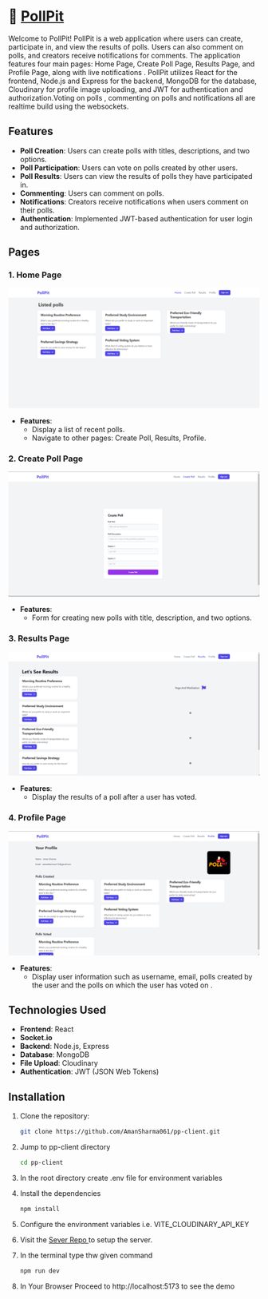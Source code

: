 # 🔗 [PollPit](https://pp-client-amber.vercel.app)                                                                                                                                     

Welcome to PollPit! PollPit is a web application where users can create, participate in, and view the results of polls. Users can also comment on polls, and creators receive notifications for comments. The application features four main pages: Home Page, Create Poll Page, Results Page, and Profile Page, along with live notifications . PollPit utilizes React for the frontend, Node.js and Express for the backend, MongoDB for the database, Cloudinary for profile image uploading, and JWT for authentication and authorization.Voting on polls , commenting on polls and notifications all are realtime build using the websockets.

## Features

- **Poll Creation**: Users can create polls with titles, descriptions, and two options.
- **Poll Participation**: Users can vote on polls created by other users.
- **Poll Results**: Users can view the results of polls they have participated in.
- **Commenting**: Users can comment on polls.
- **Notifications**: Creators receive notifications when users comment on their polls.
- **Authentication**: Implemented JWT-based authentication for user login and authorization.

## Pages

### 1. Home Page

![Home Page](/public/home_page.png)

- **Features**:
  - Display a list of recent polls.
  - Navigate to other pages: Create Poll, Results, Profile.

### 2. Create Poll Page

![Create Poll Page](/public/create_poll_page.png)

- **Features**:
  - Form for creating new polls with title, description, and two options.

### 3. Results Page

![Results Page](./public/results_page.png)

- **Features**:
  - Display the results of a poll after a user has voted.

### 4. Profile Page

![Profile Page](/public//profile_page.png)

- **Features**:
  - Display user information such as username, email, polls created by the user and the polls on which the user has voted on .

## Technologies Used

- **Frontend**: React
- **Socket.io** 
- **Backend**: Node.js, Express
- **Database**: MongoDB
- **File Upload**: Cloudinary
- **Authentication**: JWT (JSON Web Tokens)

## Installation

1. Clone the repository:

   ```bash
   git clone https://github.com/AmanSharma061/pp-client.git
   ```
   
2. Jump to pp-client directory
   ```bash
   cd pp-client
   ```
   
   
3. In the root directory create .env file for environment variables

4. Install the dependencies 
   ```bash
   npm install
   ```
5. Configure the environment variables i.e. VITE_CLOUDINARY_API_KEY

6. Visit the [Sever Repo ](https://github.com/AmanSharma061/pp-server) to setup the server. 

7. In the terminal type thw given command
   ```bash
   npm run dev
   ```
8. In Your Browser Proceed to http://localhost:5173 to see the demo 
   
